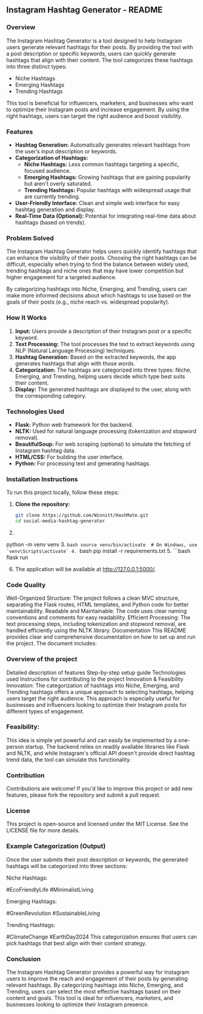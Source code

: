 ## Instagram Hashtag Generator - README ##

### Overview
The Instagram Hashtag Generator is a tool designed to help Instagram users generate relevant hashtags for their posts. By providing the tool with a post description or specific keywords, users can quickly generate hashtags that align with their content. The tool categorizes these hashtags into three distinct types:

- Niche Hashtags
- Emerging Hashtags
- Trending Hashtags

This tool is beneficial for influencers, marketers, and businesses who want to optimize their Instagram posts and increase engagement. By using the right hashtags, users can target the right audience and boost visibility.

### Features
- **Hashtag Generation:** Automatically generates relevant hashtags from the user’s input description or keywords.
- **Categorization of Hashtags:**
  - **Niche Hashtags:** Less common hashtags targeting a specific, focused audience.
  - **Emerging Hashtags:** Growing hashtags that are gaining popularity but aren't overly saturated.
  - **Trending Hashtags:** Popular hashtags with widespread usage that are currently trending.
- **User-Friendly Interface:** Clean and simple web interface for easy hashtag generation and display.
- **Real-Time Data (Optional):** Potential for integrating real-time data about hashtags (based on trends).

### Problem Solved
The Instagram Hashtag Generator helps users quickly identify hashtags that can enhance the visibility of their posts. Choosing the right hashtags can be difficult, especially when trying to find the balance between widely used, trending hashtags and niche ones that may have lower competition but higher engagement for a targeted audience.

By categorizing hashtags into Niche, Emerging, and Trending, users can make more informed decisions about which hashtags to use based on the goals of their posts (e.g., niche reach vs. widespread popularity).

### How It Works
1. **Input:** Users provide a description of their Instagram post or a specific keyword.
2. **Text Processing:** The tool processes the text to extract keywords using NLP (Natural Language Processing) techniques.
3. **Hashtag Generation:** Based on the extracted keywords, the app generates hashtags that align with those words.
4. **Categorization:** The hashtags are categorized into three types: Niche, Emerging, and Trending, helping users decide which type best suits their content.
5. **Display:** The generated hashtags are displayed to the user, along with the corresponding category.

### Technologies Used
- **Flask:** Python web framework for the backend.
- **NLTK:** Used for natural language processing (tokenization and stopword removal).
- **BeautifulSoup:** For web scraping (optional) to simulate the fetching of Instagram hashtag data.
- **HTML/CSS:** For building the user interface.
- **Python:** For processing text and generating hashtags.

### Installation Instructions
To run this project locally, follow these steps:

1. **Clone the repository:**
   ```bash
   git clone https://github.com/Winnitt/HashMate.git
   cd social-media-hashtag-generator
2. ```bash
python -m venv venv
3. ```bash
source venv/bin/activate  # On Windows, use `venv\Scripts\activate`
4. ```bash
pip install -r requirements.txt
5. ```bash
flask run

6. The application will be available at http://127.0.0.1:5000/.

### Code Quality
Well-Organized Structure: The project follows a clean MVC structure, separating the Flask routes, HTML templates, and Python code for better maintainability.
Readable and Maintainable: The code uses clear naming conventions and comments for easy readability.
Efficient Processing: The text processing steps, including tokenization and stopword removal, are handled efficiently using the NLTK library.
Documentation
This README provides clear and comprehensive documentation on how to set up and run the project. The document includes:

### Overview of the project
Detailed description of features
Step-by-step setup guide
Technologies used
Instructions for contributing to the project
Innovation & Feasibility
Innovation: The categorization of hashtags into Niche, Emerging, and Trending hashtags offers a unique approach to selecting hashtags, helping users target the right audience. This approach is especially useful for businesses and influencers looking to optimize their Instagram posts for different types of engagement.

### Feasibility:
This idea is simple yet powerful and can easily be implemented by a one-person startup. The backend relies on readily available libraries like Flask and NLTK, and while Instagram's official API doesn't provide direct hashtag trend data, the tool can simulate this functionality.

### Contribution
Contributions are welcome! If you'd like to improve this project or add new features, please fork the repository and submit a pull request.

### License
This project is open-source and licensed under the MIT License. See the LICENSE file for more details.

### Example Categorization (Output)
Once the user submits their post description or keywords, the generated hashtags will be categorized into three sections:

Niche Hashtags:

#EcoFriendlyLife
#MinimalistLiving

Emerging Hashtags:

#GreenRevolution
#SustainableLiving

Trending Hashtags:

#ClimateChange
#EarthDay2024
This categorization ensures that users can pick hashtags that best align with their content strategy.

### Conclusion
The Instagram Hashtag Generator provides a powerful way for Instagram users to improve the reach and engagement of their posts by generating relevant hashtags. By categorizing hashtags into Niche, Emerging, and Trending, users can select the most effective hashtags based on their content and goals. This tool is ideal for influencers, marketers, and businesses looking to optimize their Instagram presence.
